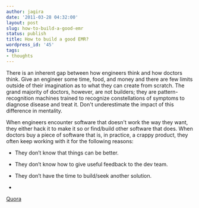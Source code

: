 ```yaml
---
author: jagira
date: '2011-03-28 04:32:00'
layout: post
slug: how-to-build-a-good-emr
status: publish
title: How to build a good EMR?
wordpress_id: '45'
tags:
- thoughts
---
```


There is an inherent gap between how engineers think and how
doctors think. Give an engineer some time, food, and money and
there are few limits outside of their imagination as to what they
can create from scratch. The grand majority of doctors, however,
are not builders; they are pattern-recognition machines trained to
recognize constellations of symptoms to diagnose disease and treat
it. Don't underestimate the impact of this difference in
mentality.

When engineers encounter software that doesn't work the way they
want, they either hack it to make it so or find/build other
software that does. When doctors buy a piece of software that is,
in practice, a crappy product, they often keep working with it for
the following reasons:

-   They don’t know that things can be better. 
-   They don’t know how to give useful feedback to the dev team.
-   They don’t have the time to build/seek another solution.

-
[Quora](http://www.quora.com/Jae-Won-Joh/How-to-build-a-good-EMR-part-1)



